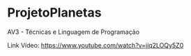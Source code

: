 # ProjetoPlanetas
AV3 - Técnicas e Linguagem de Programação

Link Vídeo: https://www.youtube.com/watch?v=jiq2LOQy5Z0
